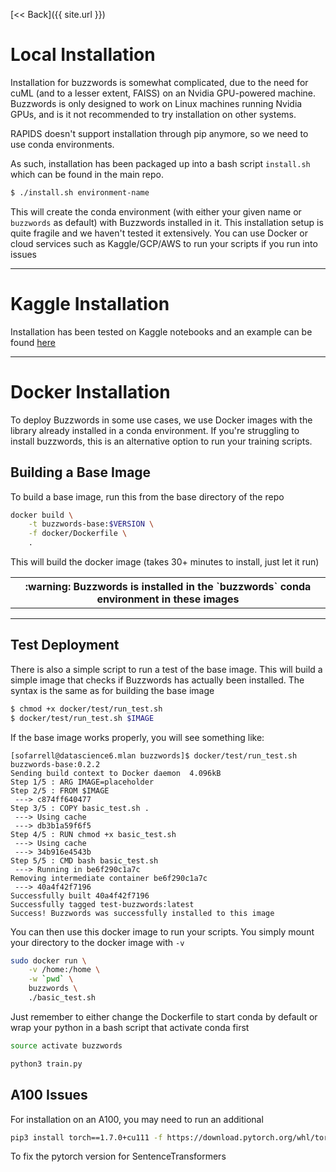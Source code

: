 [<< Back]({{ site.url }})

# Local Installation

Installation for buzzwords is somewhat complicated, due to the need for cuML (and to a lesser extent, FAISS) on an Nvidia GPU-powered machine. Buzzwords is only designed to work on Linux machines running Nvidia GPUs, and is it not recommended to try installation on other systems.

RAPIDS doesn't support installation through pip anymore, so we need to use conda environments. 

As such, installation has been packaged up into a bash script `install.sh` which can be found in the main repo.

```bash
$ ./install.sh environment-name
```

This will create the conda environment (with either your given name or `buzzwords` as default) with Buzzwords installed in it. This installation setup is quite fragile and we haven't tested it extensively. You can use Docker or cloud services such as Kaggle/GCP/AWS to run your scripts if you run into issues

***

# Kaggle Installation

Installation has been tested on Kaggle notebooks and an example can be found [here](https://www.kaggle.com/code/stephenofarrell/topic-modelling-on-gpu-buzzwords/notebook)


***
# Docker Installation

To deploy Buzzwords in some use cases, we use Docker images with the library already installed in a conda environment. If you're struggling to install buzzwords, this is an alternative option to run your training scripts.

## Building a Base Image

To build a base image, run this from the base directory of the repo

```sh
docker build \
	-t buzzwords-base:$VERSION \
	-f docker/Dockerfile \
	.
```

This will build the docker image (takes 30+ minutes to install, just let it run)

<div align='center'>
	<table>
		<th>
		:warning: Buzzwords is installed in the `buzzwords` conda environment in these images
		</th>
	</table>
</div>

***
## Test Deployment

There is also a simple script to run a test of the base image. This will build a simple image that checks if Buzzwords has actually been installed. The syntax is the same as for building the base image

```sh
$ chmod +x docker/test/run_test.sh
$ docker/test/run_test.sh $IMAGE
```

If the base image works properly, you will see something like:

```
[sofarrell@datascience6.mlan buzzwords]$ docker/test/run_test.sh buzzwords-base:0.2.2
Sending build context to Docker daemon  4.096kB
Step 1/5 : ARG IMAGE=placeholder
Step 2/5 : FROM $IMAGE
 ---> c874ff640477
Step 3/5 : COPY basic_test.sh .
 ---> Using cache
 ---> db3b1a59f6f5
Step 4/5 : RUN chmod +x basic_test.sh
 ---> Using cache
 ---> 34b916e4543b
Step 5/5 : CMD bash basic_test.sh
 ---> Running in be6f290c1a7c
Removing intermediate container be6f290c1a7c
 ---> 40a4f42f7196
Successfully built 40a4f42f7196
Successfully tagged test-buzzwords:latest
Success! Buzzwords was successfully installed to this image
```

You can then use this docker image to run your scripts. You simply mount your directory to the docker image with `-v`

```sh
sudo docker run \
    -v /home:/home \
    -w `pwd` \
    buzzwords \
    ./basic_test.sh
```

Just remember to either change the Dockerfile to start conda by default or wrap your python in a bash script that activate conda first
```sh
source activate buzzwords

python3 train.py
```

## A100 Issues

For installation on an A100, you may need to run an additional

```bash
pip3 install torch==1.7.0+cu111 -f https://download.pytorch.org/whl/torch_stable.html
```

To fix the pytorch version for SentenceTransformers
